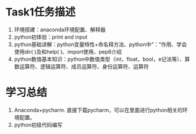 Task1任务描述
====
1. 环境搭建：anaconda环境配置、解释器<br>
2. python初体验：print and input<br>
3. python基础讲解：python变量特性+命名释方法、python中“：”作用、学会使用dir( )及和help( )、import使用、pep8介绍<br>
4. python数值基本知识：python中数值类型（int，float，bool，e记法等）、算数运算符、逻辑运算符、成员运算符、身份运算符、运算符

# 学习总结
1. Anaconda+pycharm. 直接下载pycharm，可以在里面进行python相关的环境配置。<br>
2. python初级代码编写
